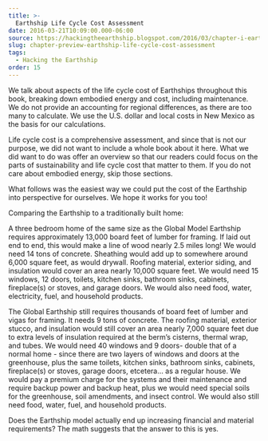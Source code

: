 ```yaml
---
title: >-
  Earthship Life Cycle Cost Assessment
date: 2016-03-21T10:09:00.000-06:00
source: https://hackingtheearthship.blogspot.com/2016/03/chapter-i-earthship-at-end-of-its.html
slug: chapter-preview-earthship-life-cycle-cost-assessment
tags:
  - Hacking the Earthship
order: 15
---
```


We talk about aspects of the life cycle cost of Earthships throughout this book, breaking down embodied energy and cost, including maintenance. We do not provide an accounting for regional differences, as there are too many to calculate. We use the U.S. dollar and local costs in New Mexico as the basis for our calculations. 

Life cycle cost is a comprehensive assessment, and since that is not our purpose, we did not want to include a whole book about it here. What we did want to do was offer an overview so that our readers could focus on the parts of sustainability and life cycle cost that matter to them. If you do not care about embodied energy, skip those sections. 

What follows was the easiest way we could put the cost of the Earthship into perspective for ourselves. We hope it works for you too!

Comparing the Earthship to a traditionally built home: 

A three bedroom home of the same size as the Global Model Earthship requires approximately 13,000 board feet of lumber for framing. If laid out end to end, this would make a line of wood nearly 2.5 miles long! We would need 14 tons of concrete. Sheathing would add up to somewhere around 6,000 square feet, as would drywall. Roofing material, exterior siding, and insulation would cover an area nearly 10,000 square feet. We would need 15 windows, 12 doors, toilets, kitchen sinks, bathroom sinks, cabinets, fireplace(s) or stoves, and garage doors. We would also need food, water, electricity, fuel, and household products. 

The Global Earthship still requires thousands of board feet of lumber and vigas for framing. It needs 9 tons of concrete. The roofing material, exterior stucco, and insulation would still cover an area nearly 7,000 square feet due to extra levels of insulation required at the berm’s cisterns, thermal wrap, and tubes. We would need 40 windows and 9 doors\- double that of a normal home - since there are two layers of windows and doors at the greenhouse, plus the same toilets, kitchen sinks, bathroom sinks, cabinets, fireplace(s) or stoves, garage doors, etcetera… as a regular house. We would pay a premium charge for the systems and their maintenance and require backup power and backup heat, plus we would need special soils for the greenhouse, soil amendments, and insect control. We would also still need food, water, fuel, and household products.

Does the Earthship model actually end up increasing financial and material requirements? The math suggests that the answer to this is yes.

